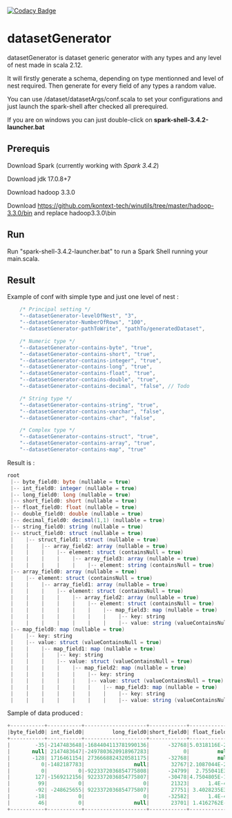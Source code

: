 [![Codacy Badge](https://app.codacy.com/project/badge/Grade/831ab1a717f9482e9d71c4dcedb45220)](https://app.codacy.com/gh/julienbonnet50/datasetGenerator/dashboard?utm_source=gh&utm_medium=referral&utm_content=&utm_campaign=Badge_grade)

# datasetGenerator

datasetGenerator is dataset generic generator with any types and any level of nest made in scala 2.12.

It will firstly generate a schema, depending on type mentionned and level of nest required. Then generate for every field of any types a random value.

You can use /dataset/datasetArgs/conf.scala to set your configurations and just launch the spark-shell after checked all prerequired.

If you are on windows you can just double-click on **spark-shell-3.4.2-launcher.bat**
## Prerequis

Download Spark (currently working with *Spark 3.4.2*)

Download jdk 17.0.8+7

Download hadoop 3.3.0 

Download https://github.com/kontext-tech/winutils/tree/master/hadoop-3.3.0/bin and replace hadoop3.3.0\bin

## Run

Run "spark-shell-3.4.2-launcher.bat" to run a Spark Shell running your main.scala.

## Result

Example of conf with simple type and just one level of nest :
```scala
    /* Principal setting */
    "--datasetGenerator-levelOfNest", "3",
    "--datasetGenerator-NumberOfRows", "100",
    "--datasetGenerator-pathToWrite", "pathTo/generatedDataset",

    /* Numeric type */
    "--datasetGenerator-contains-byte", "true",
    "--datasetGenerator-contains-short", "true",
    "--datasetGenerator-contains-integer", "true",
    "--datasetGenerator-contains-long", "true",
    "--datasetGenerator-contains-float", "true",
    "--datasetGenerator-contains-double", "true",
    "--datasetGenerator-contains-decimal", "false", // Todo

    /* String type */
    "--datasetGenerator-contains-string", "true",
    "--datasetGenerator-contains-varchar", "false",
    "--datasetGenerator-contains-char", "false",

    /* Complex type */
    "--datasetGenerator-contains-struct", "true",
    "--datasetGenerator-contains-array", "true",
    "--datasetGenerator-contains-map", "true"
```

Result is :

```scala
root
 |-- byte_field0: byte (nullable = true)
 |-- int_field0: integer (nullable = true)
 |-- long_field0: long (nullable = true)
 |-- short_field0: short (nullable = true)
 |-- float_field0: float (nullable = true)
 |-- double_field0: double (nullable = true)
 |-- decimal_field0: decimal(1,1) (nullable = true)
 |-- string_field0: string (nullable = true)
 |-- struct_field0: struct (nullable = true)
 |    |-- struct_field1: struct (nullable = true)
 |    |    |-- array_field2: array (nullable = true)
 |    |    |    |-- element: struct (containsNull = true)
 |    |    |    |    |-- array_field3: array (nullable = true)
 |    |    |    |    |    |-- element: string (containsNull = true)
 |-- array_field0: array (nullable = true)
 |    |-- element: struct (containsNull = true)
 |    |    |-- array_field1: array (nullable = true)
 |    |    |    |-- element: struct (containsNull = true)
 |    |    |    |    |-- array_field2: array (nullable = true)
 |    |    |    |    |    |-- element: struct (containsNull = true)
 |    |    |    |    |    |    |-- map_field3: map (nullable = true)
 |    |    |    |    |    |    |    |-- key: string
 |    |    |    |    |    |    |    |-- value: string (valueContainsNull = true)
 |-- map_field0: map (nullable = true)
 |    |-- key: string
 |    |-- value: struct (valueContainsNull = true)
 |    |    |-- map_field1: map (nullable = true)
 |    |    |    |-- key: string
 |    |    |    |-- value: struct (valueContainsNull = true)
 |    |    |    |    |-- map_field2: map (nullable = true)
 |    |    |    |    |    |-- key: string
 |    |    |    |    |    |-- value: struct (valueContainsNull = true)
 |    |    |    |    |    |    |-- map_field3: map (nullable = true)
 |    |    |    |    |    |    |    |-- key: string
 |    |    |    |    |    |    |    |-- value: string (valueContainsNull = true)
```
Sample of data produced : 

```scala
+-----------+-----------+--------------------+------------+-------------+--------------------+-------------+--------------------+--------------------+--------------------+
|byte_field0| int_field0|         long_field0|short_field0| float_field0|       double_field0|string_field0|       struct_field0|        array_field0|          map_field0|
+-----------+-----------+--------------------+------------+-------------+--------------------+-------------+--------------------+--------------------+--------------------+
|        -35|-2147483648|-1684404113781990136|      -32768|5.0318116E-29|5.279499723346444...|   17e25a70-f|{[{[{{e71d5677-c ...|            [{null}]|{60bd1b57-6 -> {{...|
|       null| 2147483647|-2497803620918967283|           0|         null|                null|   62e1c62d-6|{[{[{{f4692a6a-4 ...|[{{0c4e57a7-c -> ...|{469ae207-2 -> {{...|
|       -128| 1716461154| 2736668824320581175|      -32768|         null|-4.14773011547402...|         null|{[{[{{7827b70a-2 ...|[{{427188ec-2 -> ...|{2ce26f21-a -> {{...|
|          0|-1482187783|                null|       32767|2.1087044E-20|                null|   d0702931-2|{[{[{{8d3c82e8-4 ...|[{{d5639220-7 -> ...|{1bba1cd9-7 -> {{...|
|          0|          0|-9223372036854775808|      -24799|  2.755041E36|-4.25880588504422...|   010493c8-f|{[{[{{befdfa51-1 ...|[{{73db45c0-b -> ...|{78da45c4-f -> {{...|
|        127|-1569212156| 9223372036854775807|      -30478|4.7504805E-18|8.315732226840309...|   a471240a-6|{[{[{{c9187e44-7 ...|[{{6af50bf6-8 -> ...|{0459e50f-a -> {n...|
|         99|          0|                   0|       21323|      1.4E-45|                null|   344da294-7|{[{[{{962ea478-2 ...|              [null]|{39edee5a-1 -> {n...|
|        -92| -248625655| 9223372036854775807|       27751| 3.4028235E38|                null|         null|{[{[{null}, {{575...|            [{null}]|{d231952c-5 -> {n...|
|        -18|          0|                   0|      -32582|      1.4E-45|3.345009149433706...|   2a12d95a-9|{[{[{{878787dc-5 ...|[{{8340958a-0 -> ...|{061b1343-4 -> {{...|
|         46|          0|                null|       23701| 1.4162762E-5|2.510435857565917...|   2998a1e5-f|{[{[{{8ba2d693-2 ...|[{{56672e26-b -> ...|                null|
+-----------+-----------+--------------------+------------+-------------+--------------------+-------------+--------------------+--------------------+--------------------+
```

